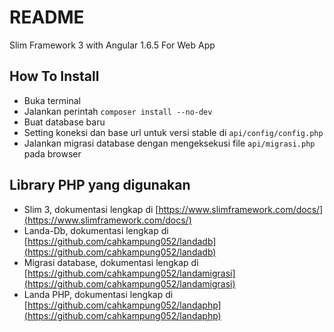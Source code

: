 # README #
Slim Framework 3 with Angular 1.6.5 For Web App

## How To Install ##

* Buka terminal
* Jalankan perintah `composer install --no-dev`
* Buat database baru
* Setting koneksi dan base url untuk versi stable di `api/config/config.php`
* Jalankan migrasi database dengan mengeksekusi file `api/migrasi.php` pada browser

## Library PHP yang digunakan ##

* Slim 3, dokumentasi lengkap di [https://www.slimframework.com/docs/](https://www.slimframework.com/docs/)
* Landa-Db, dokumentasi lengkap di [https://github.com/cahkampung052/landadb](https://github.com/cahkampung052/landadb)
* Migrasi database, dokumentasi lengkap di [https://github.com/cahkampung052/landamigrasi](https://github.com/cahkampung052/landamigrasi)
* Landa PHP, dokumentasi lengkap di [https://github.com/cahkampung052/landaphp](https://github.com/cahkampung052/landaphp)
